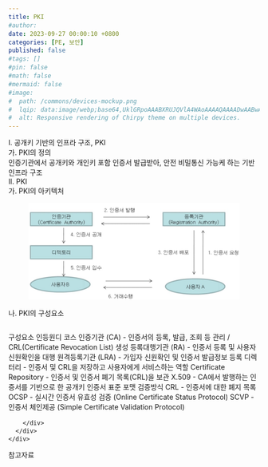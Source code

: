 ```yaml
---
title: PKI
#author: 
date: 2023-09-27 00:00:10 +0800
categories: [PE, 보안]
published: false
#tags: []
#pin: false
#math: false
#mermaid: false
#image:
#  path: /commons/devices-mockup.png
#  lqip: data:image/webp;base64,UklGRpoAAABXRUJQVlA4WAoAAAAQAAAADwAABwAAQUxQSDIAAAARL0AmbZurmr57yyIiqE8oiG0bejIYEQTgqiDA9vqnsUSI6H+oAERp2HZ65qP/VIAWAFZQOCBCAAAA8AEAnQEqEAAIAAVAfCWkAALp8sF8rgRgAP7o9FDvMCkMde9PK7euH5M1m6VWoDXf2FkP3BqV0ZYbO6NA/VFIAAAA
#  alt: Responsive rendering of Chirpy theme on multiple devices.
---
```


<div class="post-wrap">
  <div class="para">
    <div class="para-title">
      I. 공개키 기반의 인프라 구조, PKI
    </div>
    <div class="para-cntnt">
      <div class="para">
        <div class="para-title">
          가. PKI의 정의
        </div>
        <div class="para-cntnt">
            인증기관에서 공개키와 개인키 포함 인증서 발급받아, 안전 비밀통신 가능케 하는 기반 인프라 구조
        </div>
      </div>
    </div>
  </div>
  
  <div class="para">
    <div class="para-title">
      II. PKI
    </div>
    <div class="para-cntnt">
      <div class="para">
        <div class="para-title">
          가. PKI의 아키텍처
        </div>
        <div class="para-cntnt">
          <figure class="post-figure">
            <img src="/assets/img/posts/PKI.png" alt="PKI">
<!--            <figcaption>Source: Unveiling the Metaverse: Exploring Emerging Trends, Multifaceted Perspectives, and Future Challenges</figcaption>-->
          </figure>
        </div>
      </div>
      <div class="para">
        <div class="para-title">
          나. PKI의 구성요소
        </div>
        <div class="para-cntnt">
          <table class="post-table">
          </table>
          구성요소 인등원디 코스
  인증기관 (CA) - 인증서의 등록, 발급, 조회 등 관리 / CRL(Certificate Revocation List) 생성
  등록대행기관 (RA) - 인증서 등록 및 사용자 신원확인을 대행
  원격등록기관 (LRA) - 가입자 신원확인 및 인증서 발급정보 등록
  디렉터리 - 인증서 및 CRL을 저장하고 사용자에게 서비스하는 역할
  Certificate Repository - 인증서 및 인증서 폐기 목록(CRL)을 보관
  X.509 - CA에서 발행하는 인증서를 기반으로 한 공개키 인증서 표준 포맷
검증방식
  CRL - 인증서에 대한 폐지 목록
  OCSP - 실시간 인증서 유효성 검증 (Online Certificate Status Protocol)
  SCVP - 인증서 체인제공 (Simple Certificate Validation Protocol)

        </div>
      </div>
    </div>
  </div>

  <div class="refr-wrap">
    <div class="refr-title">
        참고자료
    </div>
    <ol class="refr-list">
    <!--    <li>(나현식, 최대선) <a target="_blank" href="https://scienceon.kisti.re.kr/commons/util/originalView.do?cn=JAKO202225948430499&oCn=JAKO202225948430499&dbt=JAKO&journal=NJOU00291864">메타버스 보안 위협 요소 및 대응 방안 검토</a></li>-->
    <!--    <li>(M. Uddin, S. Manickam, H. Ullah, M. Obaidat and A. Dandoush) <a target="_blank" href="https://ieeexplore.ieee.org/abstract/document/10138386">Unveiling the Metaverse: Exploring Emerging Trends, Multifaceted Perspectives, and Future Challenges</a></li>-->
    </ol>
  </div>
</div>
